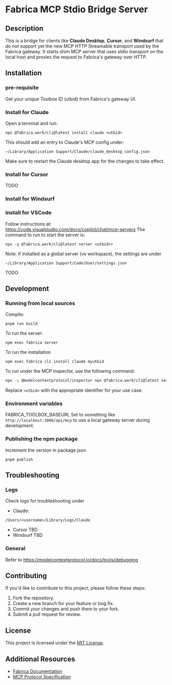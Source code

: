 # Fabrica MCP Stdio Bridge Server

## Description

This is a bridge for clients like **Claude Desktop**, **Cursor**, and **Windsurf** that do not support yet the new MCP HTTP Streamable transport used by the Fabrica gateway. It starts shim MCP server that uses stdio transport on the local host and proxies the request to Fabrica's gateway over HTTP.

## Installation

### pre-requisite
Get your unique Toolbox ID (utbid) from Fabrica's gateway UI.


### Install for Claude

Open a terminal and run:
```
npx @fabrica.work/cli@latest install claude <utbid>
```
This should add an entry to Claude's MCP config under:
```
~/Library/Application Support/Claude/claude_desktop_config.json
```
Make sure to restart the Claude desktop app for the changes to take effect.

### Install for Cursor

TODO

### Install for Windsurf

### install for VSCode

Follow instructions at: https://code.visualstudio.com/docs/copilot/chat/mcp-servers
The command to run to start the server is:
```
npx -y @fabrica.work/cli@latest server <utbid>>
```

Note: if installed as a global server (vs workspace), the settings are under
```
~/Library/Application Support/Code/User/settings.json
```

TODO

## Development

### Running from local sources

Compile:
```
pnpm run build
```

To run the server:
```
npm exec fabrica server
```

To run the installation
```
npm exec fabrica cli install claude myutbid
```

To run under the MCP inspector, use the following command:

```bash
npx -y @modelcontextprotocol/inspector npx @fabrica.work/cli@latest server <utbid>
```

Replace `<utbid>` with the appropriate identifier for your use case.

### Environment variables

FABRICA_TOOLBOX_BASEURL
Set to something like `http://localhost:3000/api/mcp` to use a local gateway server during development.


### Publishing the npm package
Increment the version in package.json
```
pnpm publish
```

## Troubleshooting

### Logs

Check logs for troubleshooting under

  - Claude:
```
/Users/<username>/Library/Logs/Claude
```
  - Cursor
TBD
  - Windsurf
TBD

### General
Refer to https://modelcontextprotocol.io/docs/tools/debugging


## Contributing

If you'd like to contribute to this project, please follow these steps:

1. Fork the repository.
2. Create a new branch for your feature or bug fix.
3. Commit your changes and push them to your fork.
4. Submit a pull request for review.

## License

This project is licensed under the [MIT License](LICENSE).

## Additional Resources

- [Fabrica Documentation](https://fabrica.work/docs)
- [MCP Protocol Specification](https://modelcontextprotocol.org/spec)



